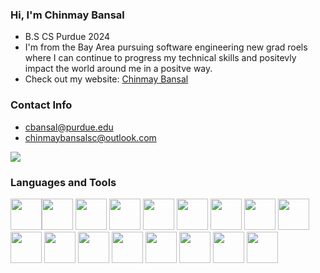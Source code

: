 
### Hi, I'm Chinmay Bansal
* B.S CS Purdue 2024
* I'm from the Bay Area pursuing software engineering new grad roels where I can continue to progress my technical skills and positevly impact the world around me in a positve way.
* Check out my website: [Chinmay Bansal](https://www.chinmaybansal.com)

### Contact Info
* cbansal@purdue.edu
* chinmaybansalsc@outlook.com

[![](https://img.shields.io/badge/linkedin-%230077B5.svg?style=for-the-badge&logo=linkedin)](https://www.linkedin.com/in/chinmaybansal30/)
 



### Languages and Tools
<img height=50 src="https://cdn.jsdelivr.net/gh/devicons/devicon/icons/python/python-original.svg"/><img height=50 src="https://cdn.jsdelivr.net/gh/devicons/devicon/icons/java/java-original.svg"/>
<img height=50 src="https://cdn.jsdelivr.net/gh/devicons/devicon/icons/c/c-original.svg"/>
<img height=50 src="https://cdn.jsdelivr.net/gh/devicons/devicon/icons/swift/swift-original.svg"/>
<img height=50 src="https://cdn.jsdelivr.net/gh/devicons/devicon/icons/javascript/javascript-original.svg" />
<img height=50 src="https://cdn.jsdelivr.net/gh/devicons/devicon/icons/git/git-plain.svg" />
<img height=50 src="https://cdn.jsdelivr.net/gh/devicons/devicon/icons/mongodb/mongodb-original.svg" />
<img height=50 src="https://cdn.jsdelivr.net/gh/devicons/devicon/icons/nextjs/nextjs-original.svg" />
<img height=50 src="https://cdn.jsdelivr.net/gh/devicons/devicon@latest/icons/pandas/pandas-original-wordmark.svg" />
<img height=50 src="https://cdn.jsdelivr.net/gh/devicons/devicon@latest/icons/tailwindcss/tailwindcss-original.svg" />
<img height=50 src="https://cdn.jsdelivr.net/gh/devicons/devicon/icons/mysql/mysql-plain-wordmark.svg" />
<img height=50 src="https://cdn.jsdelivr.net/gh/devicons/devicon@latest/icons/tensorflow/tensorflow-original.svg" />
<img height=50 src="https://cdn.jsdelivr.net/gh/devicons/devicon@latest/icons/keras/keras-original.svg" />
<img height=50 src="https://cdn.jsdelivr.net/gh/devicons/devicon@latest/icons/scikitlearn/scikitlearn-original.svg" />
<img height=50 src="https://cdn.jsdelivr.net/gh/devicons/devicon@latest/icons/amazonwebservices/amazonwebservices-original-wordmark.svg" />
<img height=50 src="https://cdn.jsdelivr.net/gh/devicons/devicon@latest/icons/postgresql/postgresql-original-wordmark.svg" />
<img height=50 src="https://cdn.jsdelivr.net/gh/devicons/devicon@latest/icons/docker/docker-original-wordmark.svg" />
          
          
          
          
          
          
          
          
          
          

          

          
          
          

           
          



                                                                                                 
                                                                                          
          
